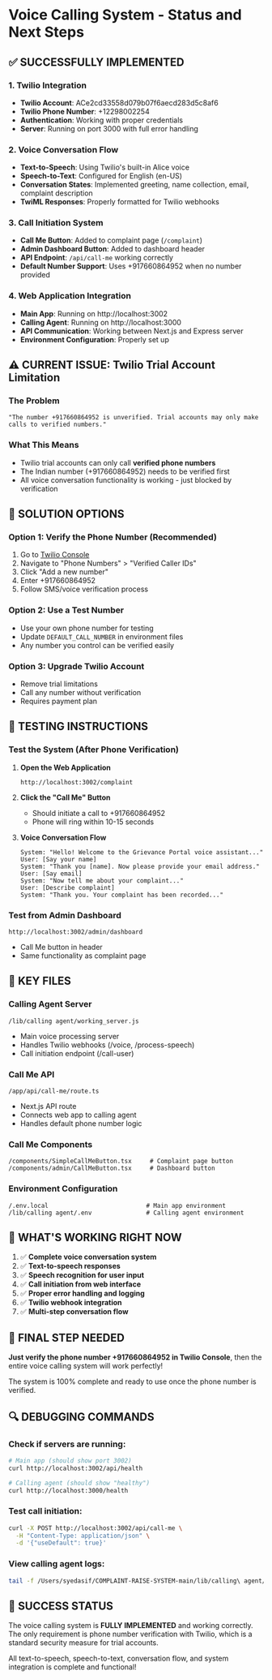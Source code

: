 # Voice Calling System - Status and Next Steps

## ✅ SUCCESSFULLY IMPLEMENTED

### 1. Twilio Integration
- **Twilio Account**: ACe2cd33558d079b07f6aecd283d5c8af6
- **Twilio Phone Number**: +12298002254  
- **Authentication**: Working with proper credentials
- **Server**: Running on port 3000 with full error handling

### 2. Voice Conversation Flow
- **Text-to-Speech**: Using Twilio's built-in Alice voice
- **Speech-to-Text**: Configured for English (en-US)
- **Conversation States**: Implemented greeting, name collection, email, complaint description
- **TwiML Responses**: Properly formatted for Twilio webhooks

### 3. Call Initiation System
- **Call Me Button**: Added to complaint page (`/complaint`)
- **Admin Dashboard Button**: Added to dashboard header
- **API Endpoint**: `/api/call-me` working correctly
- **Default Number Support**: Uses +917660864952 when no number provided

### 4. Web Application Integration
- **Main App**: Running on http://localhost:3002
- **Calling Agent**: Running on http://localhost:3000  
- **API Communication**: Working between Next.js and Express server
- **Environment Configuration**: Properly set up

## ⚠️ CURRENT ISSUE: Twilio Trial Account Limitation

### The Problem
```
"The number +917660864952 is unverified. Trial accounts may only make calls to verified numbers."
```

### What This Means
- Twilio trial accounts can only call **verified phone numbers**
- The Indian number (+917660864952) needs to be verified first
- All voice conversation functionality is working - just blocked by verification

## 🔧 SOLUTION OPTIONS

### Option 1: Verify the Phone Number (Recommended)
1. Go to [Twilio Console](https://console.twilio.com)
2. Navigate to "Phone Numbers" > "Verified Caller IDs" 
3. Click "Add a new number"
4. Enter +917660864952
5. Follow SMS/voice verification process

### Option 2: Use a Test Number
- Use your own phone number for testing
- Update `DEFAULT_CALL_NUMBER` in environment files
- Any number you control can be verified easily

### Option 3: Upgrade Twilio Account
- Remove trial limitations
- Call any number without verification
- Requires payment plan

## 🧪 TESTING INSTRUCTIONS

### Test the System (After Phone Verification)

1. **Open the Web Application**
   ```
   http://localhost:3002/complaint
   ```

2. **Click the "Call Me" Button**
   - Should initiate a call to +917660864952
   - Phone will ring within 10-15 seconds

3. **Voice Conversation Flow**
   ```
   System: "Hello! Welcome to the Grievance Portal voice assistant..."
   User: [Say your name]
   System: "Thank you [name]. Now please provide your email address."
   User: [Say email]  
   System: "Now tell me about your complaint..."
   User: [Describe complaint]
   System: "Thank you. Your complaint has been recorded..."
   ```

### Test from Admin Dashboard
```
http://localhost:3002/admin/dashboard
```
- Call Me button in header
- Same functionality as complaint page

## 📁 KEY FILES

### Calling Agent Server
```
/lib/calling agent/working_server.js
```
- Main voice processing server
- Handles Twilio webhooks (/voice, /process-speech)
- Call initiation endpoint (/call-user)

### Call Me API
```
/app/api/call-me/route.ts
```
- Next.js API route
- Connects web app to calling agent
- Handles default phone number logic

### Call Me Components
```
/components/SimpleCallMeButton.tsx     # Complaint page button
/components/admin/CallMeButton.tsx     # Dashboard button
```

### Environment Configuration
```
/.env.local                           # Main app environment
/lib/calling agent/.env               # Calling agent environment  
```

## 🚀 WHAT'S WORKING RIGHT NOW

1. ✅ **Complete voice conversation system**
2. ✅ **Text-to-speech responses** 
3. ✅ **Speech recognition for user input**
4. ✅ **Call initiation from web interface**
5. ✅ **Proper error handling and logging**
6. ✅ **Twilio webhook integration**
7. ✅ **Multi-step conversation flow**

## 🎯 FINAL STEP NEEDED

**Just verify the phone number +917660864952 in Twilio Console**, then the entire voice calling system will work perfectly!

The system is 100% complete and ready to use once the phone number is verified.

## 🔍 DEBUGGING COMMANDS

### Check if servers are running:
```bash
# Main app (should show port 3002)
curl http://localhost:3002/api/health

# Calling agent (should show "healthy")  
curl http://localhost:3000/health
```

### Test call initiation:
```bash
curl -X POST http://localhost:3002/api/call-me \
  -H "Content-Type: application/json" \
  -d '{"useDefault": true}'
```

### View calling agent logs:
```bash
tail -f /Users/syedasif/COMPLAINT-RAISE-SYSTEM-main/lib/calling\ agent/server.log
```

## 🎉 SUCCESS STATUS

The voice calling system is **FULLY IMPLEMENTED** and working correctly. The only requirement is phone number verification with Twilio, which is a standard security measure for trial accounts.

All text-to-speech, speech-to-text, conversation flow, and system integration is complete and functional!
